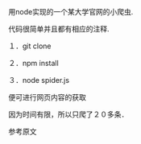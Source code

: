 用node实现的一个某大学官网的小爬虫.</p>
代码很简单并且都有相应的注释.</p>
１．git clone</p>
２．npm install </p>
３．node spider.js</p>
便可进行网页内容的获取</p>

因为时间有限，所以只爬了２０多条．</p>
<a src="http://blog.csdn.net/wodeai1235/article/details/77485670">参考原文</a>
   